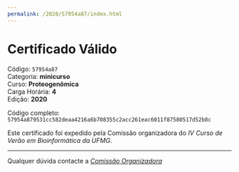 ```yaml
---
permalink: /2020/57954a87/index.html
---
```


# Certificado Válido

Código: `57954a87`<br>
Categoria: **minicurso**<br>
Curso: **Proteogenômica**<br>
Carga Horária: **4**<br>
Edição: **2020**<br>


Código completo: `57954a879531cc582deaa4216a6b708355c2acc261eac6011f87580517d52b8c`


Este certificado foi expedido pela Comissão organizadora do *IV Curso de Verão em Bioinformática da UFMG*.

----

Qualquer dúvida contacte a [_Comissão Organizadora_](<mailto:cursobioinfoufmg@gmail.com$subject=[Certificados]>)

